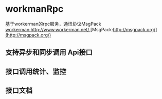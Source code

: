 # workmanRpc
基于workerman的rpc服务，通讯协议MsgPack
 [workerman:http://www.workerman.net/ ](http://www.workerman.net/)
 [MsgPack:http://msgpack.org/](http://msgpack.org/)

## 支持异步和同步调用 Api接口

## 接口调用统计、监控

## 接口文档
